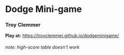 # Dodge Mini-game
### Troy Clemmer

**Play at:** https://troyclemmer.github.io/dodgeminigame/

###### *note: high-score table doesn't work*

